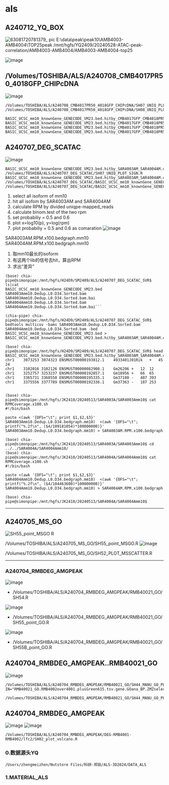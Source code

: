 # als

## A240712_YQ_BOX
![63081720781379_ pic](https://github.com/user-attachments/assets/2658facb-24d3-430a-9612-5103a90e1ab7)
E:\data\peak\peak10\AMB4003-AMB4004\TOP25peak
/mnt/hgfs/YQ2409/20240528-ATAC-peak-correlation/AMB4003-AMB4004/AMB4003-AMB4004-top25

![image](https://github.com/user-attachments/assets/f177c387-8248-474a-a270-1f975462b86f)








## /Volumes/TOSHIBA/ALS/A240708_CMB4017PR50_4018GFP_CHIPcDNA
![image](https://github.com/denchugen/als/assets/8020391/6946aeb5-166e-46cb-951f-d1b3287b16ba)
```
/Volumes/TOSHIBA/ALS/A240708_CMB4017PR50_4018GFP_CHIPcDNA/SH07_UNIQ_PLOT_SIGN_0.9.R
/Volumes/TOSHIBA/ALS/A240708_CMB4017PR50_4018GFP_CHIPcDNA/SH08_UNIQ_PLOT_SIGN.R

BASIC_UCSC_mm10_knownGene_GENECODE_VM23.bed.hitby_CMB4017GFP_CMB4018PR50_R2.cov.RPM.Prob_0.6.BINOM.yesSign.uniqisoCMB4017GFPgene.tsv.
BASIC_UCSC_mm10_knownGene_GENECODE_VM23.bed.hitby_CMB4017GFP_CMB4018PR50_R2.cov.RPM.Prob_0.6.BINOM.yesSign.uniqisoCMB4018PR50gene.tsv
BASIC_UCSC_mm10_knownGene_GENECODE_VM23.bed.hitby_CMB4017GFP_CMB4018PR50_R2.cov.RPM.Prob_0.9.BINOM.yesSign.uniqisoCMB4017GFPgene.tsv.
BASIC_UCSC_mm10_knownGene_GENECODE_VM23.bed.hitby_CMB4017GFP_CMB4018PR50_R2.cov.RPM.Prob_0.9.BINOM.yesSign.uniqisoCMB4018PR50gene.tsv
```

## A240707_DEG_SCATAC
![image](https://github.com/denchugen/als/assets/8020391/6ea2edb3-a9e8-47d8-a5dd-e7e06fa4a859)

```
BASIC_UCSC_mm10_knownGene_GENECODE_VM23.bed.hitby_SAR4003AM_SAR4004AM.cov.RPM.Prob_0.6.BINOM.yesSign.uniqiso
/Volumes/TOSHIBA/ALS/A240707_DEG_SCATAC/SH07_UNIQ_PLOT_SIGN.R
BASIC_UCSC_mm10_knownGene_GENECODE_VM23.bed.hitby_SAR4003AM_SAR4004AM.cov.RPM.Prob_0.6.BINOM.yesSign.uniqiso.gene.txt
/Volumes/TOSHIBA/ALS/A240707_DEG_SCATAC/BASIC_UCSC_mm10_knownGene_GENECODE_VM23.bed.hitby_SAR4003AM_SAR4004AM.cov.RPM.Prob_0.6.BINOM.yesSign.uniqiso.sign3.gene.tsv
/Volumes/TOSHIBA/ALS/A240707_DEG_SCATAC/BASIC_UCSC_mm10_knownGene_GENECODE_VM23.bed.hitby_SAR4003AM_SAR4004AM.cov.RPM.Prob_0.6.BINOM.yesSign.uniqiso.sign4.gene.tsv
```

1. select all isoform of mm10
2. hit all isofom by SAR4003AM and SAR4004AM
3. calculate RPM by divided uniqpe-mapped_reads
4. calculate binom.test of the two rpm
5. set probabiliy = 0.5 and 0.6
6. plot x=log10(p), y=log(rpm)
7. plot  probabiliy = 0.5 and 0.6 as comaration
![image](https://github.com/denchugen/als/assets/8020391/2e7bfd4b-a9f2-48a0-a43e-5e0ef9c1e650)

SAR4003AM.RPM.x100.bedgraph.mm10
SAR4004AM.RPM.x100.bedgraph.mm10

1. 取mm10最长的isoform
2. 有这两个lib的信号去hit，算出RPM
3. 求出“差异”
```
(base) chia-pipe@simonpipe:/mnt/hgfs/H24D9/SM2409/ALS/A240707_DEG_SCATAC_SVR$ ls|cat
BASIC_UCSC_mm10_knownGene_GENECODE_VM23.bed
SAR4003Amm10.Dedup.L0.D34.Sorted.bam
SAR4003Amm10.Dedup.L0.D34.Sorted.bam.bai
SAR4004Amm10.Dedup.L0.D34.Sorted.bam
SAR4004Amm10.Dedup.L0.D34.Sorted.bam.bai```

(chia-pipe) chia-pipe@simonpipe:/mnt/hgfs/H24D9/SM2409/ALS/A240707_DEG_SCATAC_SVR$ bedtools multicov -bams SAR4003Amm10.Dedup.L0.D34.Sorted.bam SAR4004Amm10.Dedup.L0.D34.Sorted.bam -bed BASIC_UCSC_mm10_knownGene_GENECODE_VM23.bed > BASIC_UCSC_mm10_knownGene_GENECODE_VM23.bed.hitby_SAR4003AM_SAR4004AM.cov

(base) chia-pipe@simonpipe:/mnt/hgfs/H24D9/SM2409/ALS/A240707_DEG_SCATAC_SVR$ head BASIC_UCSC_mm10_knownGene_GENECODE_VM23.bed.hitby_SAR4003AM_SAR4004AM.cov 
chr1	3073253	3074323	ENSMUST00000193812.1	4933401J01Rik	+	45	24
chr1	3102016	3102126	ENSMUST00000082908.1	Gm26206	+	12	12
chr1	3252757	3253237	ENSMUST00000192857.1	Gm18956	+	66	65
chr1	3365731	3368550	ENSMUST00000195335.1	Gm37180	-	407	393
chr1	3375556	3377789	ENSMUST00000192336.1	Gm37363	-	187	253


```
```
(base) chia-pipe@simonpipe:/mnt/hgfs/JK2410/20240513/SAR4003A/SAR4003Amm10$ cat RPMCoverage.x100.sh 
#!/bin/bash

paste <(awk '{OFS="\t"; print $1,$2,$3}' SAR4003Amm10.Dedup.L0.D34.bedgraph.mm10)  <(awk '{OFS="\t"; printf("%.2f\n", ($4/109181054)*100000000)}' SAR4003Amm10.Dedup.L0.D34.bedgraph.mm10) > SAR4003AM.RPM.x100.bedgraph

(base) chia-pipe@simonpipe:/mnt/hgfs/JK2410/20240513/SAR4003A/SAR4003Amm10$ cd ../../SAR4004A/SAR4004Amm10/
(base) chia-pipe@simonpipe:/mnt/hgfs/JK2410/20240513/SAR4004A/SAR4004Amm10$ cat RPMCoverage.x100.sh 
#!/bin/bash

paste <(awk '{OFS="\t"; print $1,$2,$3}' SAR4004Amm10.Dedup.L0.D34.bedgraph.mm10)  <(awk '{OFS="\t"; printf("%.2f\n", ($4/104463600)*100000000)}' SAR4004Amm10.Dedup.L0.D34.bedgraph.mm10) > SAR4004AM.RPM.x100.bedgraph

(base) chia-pipe@simonpipe:/mnt/hgfs/JK2410/20240513/SAR4004A/SAR4004Amm10$ 

```
---

## A240705_MS_GO

![SH55_point_MSGO R](https://github.com/user-attachments/assets/0d8f772f-8ab3-4130-9d49-6e54ccb2b15b)

/Volumes/TOSHIBA/ALS/A240705_MS_GO/SH55_point_MSGO.R
![image](https://github.com/user-attachments/assets/42a790e7-4f5c-44ab-9a2f-549a8e1370db)

/Volumes/TOSHIBA/ALS/A240705_MS_GO/SH52_PLOT_MSSCATTER.R

---


### A240704_RMBDEG_AMGPEAK

![image](https://github.com/denchugen/als/assets/8020391/fcd5df71-f340-4fc8-9f89-2ba253e98379)


- /Volumes/TOSHIBA/ALS/A240704_RMBDEG_AMGPEAK/RMB40021_GO/SH54.R

![image](https://github.com/denchugen/als/assets/8020391/5cd83d6f-f5ba-406f-9be6-5e0a423e5a32)


- /Volumes/TOSHIBA/ALS/A240704_RMBDEG_AMGPEAK/RMB40021_GO/SH55_point_GO.R

![image](https://github.com/denchugen/als/assets/8020391/c2b98f77-9fd1-472c-81d9-0191090b5b09)


- /Volumes/TOSHIBA/ALS/A240704_RMBDEG_AMGPEAK/RMB40021_GO/SH55B_point_GO.R

## A240704_RMBDEG_AMGPEAK..RMB40021_GO
![image](https://github.com/denchugen/als/assets/8020391/c9fe70a1-d2f7-48db-bed6-fede92811a72)

```
/Volumes/TOSHIBA/ALS/A240704_RMBDEG_AMGPEAK/RMB40021_GO/SH44_MANU_GO_PLOT.R
IN="RMB40021_GO.RMB4002over4001.plusGreen615.tsv.gene.GOana_BP.ZMZselect.tsv"

/Volumes/TOSHIBA/ALS/A240704_RMBDEG_AMGPEAK/RMB40021_GO/SH44_MANU_GO_PLOT.R.RMB40021_GO.RMB4002over4001.plusGreen615.tsv.gene.GOana_BP.ZMZselect.tsv.png
```
## A240704_RMBDEG_AMGPEAK
![image](https://github.com/denchugen/als/assets/8020391/4d457246-de74-4db9-8dbc-88c5670d5bb4)
![image](https://github.com/denchugen/als/assets/8020391/8cc14f9c-00bc-407b-9428-bd6a3f0af90f)

```
/Volumes/TOSHIBA/ALS/A240704_RMBDEG_AMGPEAK/DEG-RMB4001-RMB4002/lfc2/SH02_plot_volcano.R
```
### 0.数据源头YQ
  
  ```
  /Users/zhengmeizhen/Nutstore Files/科研-郑田/ALS-3D2024/DATA_ALS
  ```

### 1.MATERIAL_ALS
